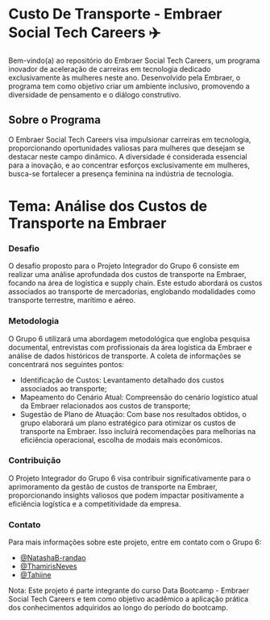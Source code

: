 # Custo De Transporte - Embraer Social Tech Careers ✈️

Bem-vindo(a) ao repositório do Embraer Social Tech Careers, um programa inovador de aceleração de carreiras em tecnologia dedicado exclusivamente às mulheres neste ano. Desenvolvido pela Embraer, o programa tem como objetivo criar um ambiente inclusivo, promovendo a diversidade de pensamento e o diálogo construtivo.

## Sobre o Programa

O Embraer Social Tech Careers visa impulsionar carreiras em tecnologia, proporcionando oportunidades valiosas para mulheres que desejam se destacar neste campo dinâmico. A diversidade é considerada essencial para a inovação, e ao concentrar esforços exclusivamente em mulheres, busca-se fortalecer a presença feminina na indústria de tecnologia.

# Tema: Análise dos Custos de Transporte na Embraer 

### Desafio 
O desafio proposto para o Projeto Integrador do Grupo 6 consiste em realizar uma análise aprofundada dos custos de transporte na Embraer, focando na área de logística e supply chain. Este estudo abordará os custos associados ao transporte de mercadorias, englobando modalidades como transporte terrestre, marítimo e aéreo.

### Metodologia
O Grupo 6 utilizará uma abordagem metodológica que engloba pesquisa documental, entrevistas com profissionais da área logística da Embraer e análise de dados históricos de transporte. A coleta de informações se concentrará nos seguintes pontos:
 - Identificação de Custos: Levantamento detalhado dos custos associados ao transporte;
 - Mapeamento do Cenário Atual: Compreensão do cenário logístico atual da Embraer relacionados aos custos de transporte;
 - Sugestão de Plano de Atuação: Com base nos resultados obtidos, o grupo elaborará um plano estratégico para otimizar os custos de transporte na Embraer. Isso incluirá recomendações para melhorias na eficiência operacional, escolha de modais mais econômicos.

 ### Contribuição
 O Projeto Integrador do Grupo 6 visa contribuir significativamente para o aprimoramento da gestão de custos de transporte na Embraer, proporcionando insights valiosos que podem impactar positivamente a eficiência logística e a competitividade da empresa.

### Contato
Para mais informações sobre este projeto, entre em contato com o Grupo 6:
 - [@NatashaB-randao](https://github.com/NatashaB-randao)
 - [@ThamirisNeves](https://github.com/ThamirisNeves)
 - [@Tahiine](https://github.com/Tahiine)


Nota: Este projeto é parte integrante do curso Data Bootcamp - Embraer Social Tech Careers e tem como objetivo acadêmico a aplicação prática dos conhecimentos adquiridos ao longo do período do bootcamp.